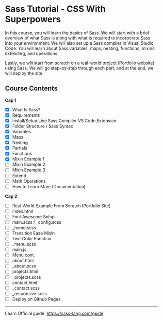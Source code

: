 # Sass Tutorial - CSS With Superpowers

In this course, you will learn the basics of Sass. We will start with a brief overview of what Sass is along with what is required to incorporate Sass into your environment. We will also set up a Sass compiler in Visual Studio Code. You will learn about Sass variables, maps, nesting, functions, mixins, extending, and operations.

Lastly, we will start from scratch on a real-world project (Portfolio website) using Sass. We will go step-by-step through each part, and at the end, we will deploy the site.

## **Course Contents**

**Cap 1**

- [x] What Is Sass?
- [x] Requirements
- [x] Install/Setup Live Sass Compiler VS Code Extension
- [x] Folder Structure / Sass Syntax
- [x] Variables
- [x] Maps
- [x] Nesting
- [x] Partials
- [x] Functions
- [x] Mixin Example 1
- [ ] Mixin Example 2
- [ ] Mixin Example 3
- [ ] Extend
- [ ] Math Operations
- [ ] How to Learn More (Documentation)

**Cap 2**

- [ ] Real-World Example From Scratch (Portfolio Site)
- [ ] index.html
- [ ] Font Awesome Setup
- [ ] main.scss / _config.scss
- [ ] _home.scss
- [ ] Transition Ease Mixin
- [ ] Text Color Function
- [ ] _menu.scss
- [ ] main.js
- [ ] Menu cont.
- [ ] about.html
- [ ] _about.scss
- [ ] projects.html
- [ ] _projects.scss
- [ ] contact.html
- [ ] _contact.scss
- [ ] _responsive.scss
- [ ] Deploy on Github Pages

---

Learn Official guide: https://sass-lang.com/guide